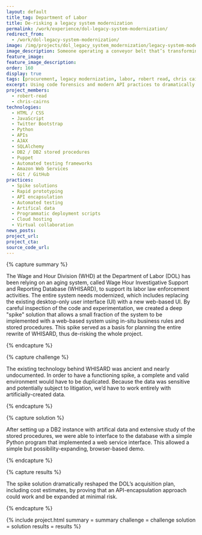 ```yaml
---
layout: default
title_tag: Department of Labor
title: De-risking a legacy system modernization
permalink: /work/experience/dol-legacy-system-modernization/
redirect_from:
  - /work/dol-legacy-system-modernization/
image: /img/projects/dol_legacy_system_modernization/legacy-system-modernization.svg
image_description: Someone operating a conveyor belt that’s transforming old computers into modern tablets.
feature_image:
feature_image_description:
order: 160
display: true
tags: [procurement, legacy modernization, labor, robert read, chris cairns]
excerpt: Using code forensics and modern API practices to dramatically de-risk the modernization of a legacy system at the Department of Labor.
project_members:
  - robert-read
  - chris-cairns
technologies:
  - HTML / CSS
  - JavaScript
  - Twitter Bootstrap
  - Python
  - APIs
  - AJAX
  - SQLAlchemy
  - DB2 / DB2 stored procedures
  - Puppet
  - Automated testing frameworks
  - Amazon Web Services
  - Git / GitHub
practices:
  - Spike solutions
  - Rapid prototyping
  - API encapsulation
  - Automated testing
  - Artifical data
  - Programmatic deployment scripts
  - Cloud hosting
  - Virtual collaboration
news_posts:
project_url:
project_cta:
source_code_url:
---
```


{% capture summary %}
  <p>
    The Wage and Hour Division (WHD) at the Department of Labor (DOL) has been
    relying on an aging system, called Wage Hour Investigative Support
    and Reporting Database (WHISARD), to support its labor law enforcement activities.
    The entire system needs modernized, which includes replacing the existing
    desktop-only user interface (UI) with a new web-based UI. By careful inspection
    of the code and experimentation, we created a deep "spike" solution that allows a small
    fraction of the system to be implemented with a web-based system using in-situ business
    rules and stored procedures. This spike served as a basis for planning the entire
    rewrite of WHISARD, thus de-risking the whole project.
  </p>
{% endcapture %}

{% capture challenge %}
  <p>
    The existing technology behind WHISARD was ancient and nearly undocumented. In order to
    have a functioning spike, a complete and valid environment would have to be duplicated.
    Because the data was sensitive and potentially subject to litigation, we’d have
    to work entirely with artificially-created data.
  </p>
{% endcapture %}

{% capture solution %}
  <p>
    After setting up a DB2 instance with artifical data and extensive study
    of the stored procedures, we were able to interface to the database with a
    simple Python program that implemented a web service interface. This allowed
    a simple but possibility-expanding, browser-based demo.
  </p>
{% endcapture %}

{% capture results %}
  <p>
    The spike solution dramatically reshaped the DOL’s acquisition plan, including
    cost estimates, by proving that an API-encapsulation approach could work and be
    expanded at minimal risk.
  </p>
{% endcapture %}

{% include project.html
  summary = summary
  challenge = challenge
  solution = solution
  results = results
%}
